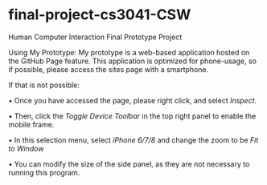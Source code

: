 # final-project-cs3041-CSW
 Human Computer Interaction Final Prototype Project
 
Using My Prototype:
My prototype is a web-based application hosted on the GitHub Page feature. 
This application is optimized for phone-usage, so if possible, please access the sites page with a smartphone.
 
 If that is not possible:

•	Once you have accessed the page, please right click, and select _Inspect_. 

•	 Then, click the _Toggle Device Toolbar_ in the top right panel to enable the mobile frame.

•	In this selection menu, select _iPhone 6/7/8_ and change the zoom to be _Fit to Window_  

•	You can modify the size of the side panel, as they are not necessary to running this program.
